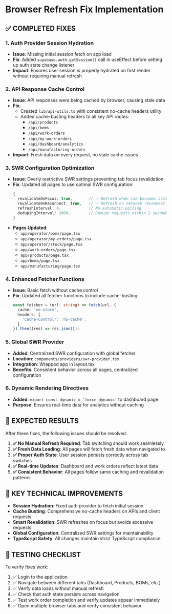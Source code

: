 # Browser Refresh Fix Implementation

## ✅ COMPLETED FIXES

### 1. **Auth Provider Session Hydration**
- **Issue**: Missing initial session fetch on app load
- **Fix**: Added `supabase.auth.getSession()` call in useEffect before setting up auth state change listener
- **Impact**: Ensures user session is properly hydrated on first render without requiring manual refresh

### 2. **API Response Cache Control**
- **Issue**: API responses were being cached by browser, causing stale data
- **Fix**: 
  - Created `lib/api-utils.ts` with consistent no-cache headers utility
  - Added cache-busting headers to all key API routes:
    - `/api/products`
    - `/api/boms` 
    - `/api/work-orders`
    - `/api/my-work-orders`
    - `/api/dashboard/analytics`
    - `/api/manufacturing-orders`
- **Impact**: Fresh data on every request, no stale cache issues

### 3. **SWR Configuration Optimization**
- **Issue**: Overly restrictive SWR settings preventing tab focus revalidation
- **Fix**: Updated all pages to use optimal SWR configuration:
  ```typescript
  {
    revalidateOnFocus: true,       // ✅ Refresh when tab becomes active
    revalidateOnReconnect: true,   // ✅ Refresh on network reconnect  
    refreshInterval: 0,            // No automatic polling
    dedupingInterval: 2000,        // Dedupe requests within 2 seconds
  }
  ```
- **Pages Updated**: 
  - `app/operator/boms/page.tsx`
  - `app/operator/my-orders/page.tsx`
  - `app/operator/stock/page.tsx`
  - `app/work-orders/page.tsx`
  - `app/products/page.tsx`
  - `app/boms/page.tsx`
  - `app/manufacturing/page.tsx`

### 4. **Enhanced Fetcher Functions**
- **Issue**: Basic fetch without cache control
- **Fix**: Updated all fetcher functions to include cache-busting:
  ```typescript
  const fetcher = (url: string) => fetch(url, {
    cache: 'no-store',
    headers: {
      'Cache-Control': 'no-cache',
    }
  }).then((res) => res.json());
  ```

### 5. **Global SWR Provider**
- **Added**: Centralized SWR configuration with global fetcher
- **Location**: `components/providers/swr-provider.tsx`
- **Integration**: Wrapped app in layout.tsx
- **Benefits**: Consistent behavior across all pages, centralized configuration

### 6. **Dynamic Rendering Directives**
- **Added**: `export const dynamic = 'force-dynamic'` to dashboard page
- **Purpose**: Ensures real-time data for analytics without caching

## 🎯 EXPECTED RESULTS

After these fixes, the following issues should be resolved:

1. **✅ No Manual Refresh Required**: Tab switching should work seamlessly
2. **✅ Fresh Data Loading**: All pages will fetch fresh data when navigated to
3. **✅ Proper Auth State**: User session persists correctly across tab switches
4. **✅ Real-time Updates**: Dashboard and work orders reflect latest data
5. **✅ Consistent Behavior**: All pages follow same caching and revalidation patterns

## 🚀 KEY TECHNICAL IMPROVEMENTS

- **Session Hydration**: Fixed auth provider to fetch initial session
- **Cache Busting**: Comprehensive no-cache headers on APIs and client requests
- **Smart Revalidation**: SWR refreshes on focus but avoids excessive requests
- **Global Configuration**: Centralized SWR settings for maintainability
- **TypeScript Safety**: All changes maintain strict TypeScript compliance

## 📝 TESTING CHECKLIST

To verify fixes work:
1. ✅ Login to the application
2. ✅ Navigate between different tabs (Dashboard, Products, BOMs, etc.)
3. ✅ Verify data loads without manual refresh
4. ✅ Check that auth state persists across navigation
5. ✅ Test work order completion and verify updates appear immediately
6. ✅ Open multiple browser tabs and verify consistent behavior